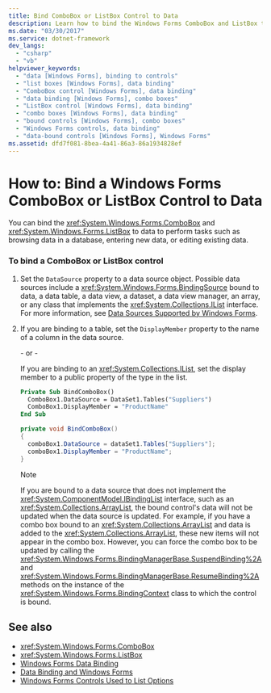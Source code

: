 ```yaml
---
title: Bind ComboBox or ListBox Control to Data
description: Learn how to bind the Windows Forms ComboBox and ListBox to data to perform tasks like browsing data in a database, entering new data, or editing existing data.
ms.date: "03/30/2017"
ms.service: dotnet-framework
dev_langs:
  - "csharp"
  - "vb"
helpviewer_keywords:
  - "data [Windows Forms], binding to controls"
  - "list boxes [Windows Forms], data binding"
  - "ComboBox control [Windows Forms], data binding"
  - "data binding [Windows Forms], combo boxes"
  - "ListBox control [Windows Forms], data binding"
  - "combo boxes [Windows Forms], data binding"
  - "bound controls [Windows Forms], combo boxes"
  - "Windows Forms controls, data binding"
  - "data-bound controls [Windows Forms], Windows Forms"
ms.assetid: dfd7f081-8bea-4a41-86a3-86a1934828ef
---
```

# How to: Bind a Windows Forms ComboBox or ListBox Control to Data

You can bind the <xref:System.Windows.Forms.ComboBox> and <xref:System.Windows.Forms.ListBox> to data to perform tasks such as browsing data in a database, entering new data, or editing existing data.

### To bind a ComboBox or ListBox control

1. Set the `DataSource` property to a data source object. Possible data sources include a <xref:System.Windows.Forms.BindingSource> bound to data, a data table, a data view, a dataset, a data view manager, an array, or any class that implements the <xref:System.Collections.IList> interface. For more information, see [Data Sources Supported by Windows Forms](../data/overview.md).

2. If you are binding to a table, set the `DisplayMember` property to the name of a column in the data source.

     \- or -

     If you are binding to an <xref:System.Collections.IList>, set the display member to a public property of the type in the list.

    ```vb
    Private Sub BindComboBox()
      ComboBox1.DataSource = DataSet1.Tables("Suppliers")
      ComboBox1.DisplayMember = "ProductName"
    End Sub
    ```

    ```csharp
    private void BindComboBox()
    {
      comboBox1.DataSource = dataSet1.Tables["Suppliers"];
      comboBox1.DisplayMember = "ProductName";
    }
    ```

    > [!NOTE]
    > If you are bound to a data source that does not implement the <xref:System.ComponentModel.IBindingList> interface, such as an <xref:System.Collections.ArrayList>, the bound control's data will not be updated when the data source is updated. For example, if you have a combo box bound to an <xref:System.Collections.ArrayList> and data is added to the <xref:System.Collections.ArrayList>, these new items will not appear in the combo box. However, you can force the combo box to be updated by calling the <xref:System.Windows.Forms.BindingManagerBase.SuspendBinding%2A> and <xref:System.Windows.Forms.BindingManagerBase.ResumeBinding%2A> methods on the instance of the <xref:System.Windows.Forms.BindingContext> class to which the control is bound.

## See also

- <xref:System.Windows.Forms.ComboBox>
- <xref:System.Windows.Forms.ListBox>
- [Windows Forms Data Binding](../data/overview.md)
- [Data Binding and Windows Forms](../data/overview.md)
- [Windows Forms Controls Used to List Options](windows-forms-controls-used-to-list-options.md)
